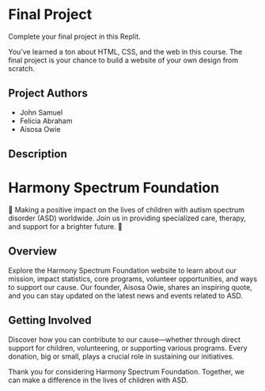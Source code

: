 # Final Project

Complete your final project in this Replit.


You’ve learned a ton about HTML, CSS, and the web in this course. The final project is your chance to build a website of your own design from scratch.



## Project Authors
- John Samuel
- Felicia Abraham
- Aisosa Owie 

## Description
# Harmony Spectrum Foundation

🌟 Making a positive impact on the lives of children with autism spectrum disorder (ASD) worldwide. Join us in providing specialized care, therapy, and support for a brighter future. 🌈

## Overview

Explore the Harmony Spectrum Foundation website to learn about our mission, impact statistics, core programs, volunteer opportunities, and ways to support our cause. Our founder, Aisosa Owie, shares an inspiring quote, and you can stay updated on the latest news and events related to ASD.

## Getting Involved

Discover how you can contribute to our cause—whether through direct support for children, volunteering, or supporting various programs. Every donation, big or small, plays a crucial role in sustaining our initiatives.

Thank you for considering Harmony Spectrum Foundation. Together, we can make a difference in the lives of children with ASD.
